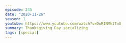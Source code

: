 ```yaml
---
episode: 245
date: "2020-11-26"
season: 1
youtube: https://www.youtube.com/watch?v=DoRINMk1TnU
summary: Thanksgiving Day socializing
tags: [special]
---
```

